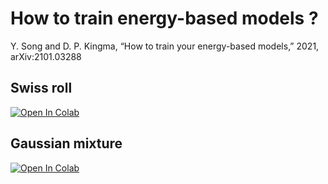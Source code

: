 # How to train energy-based models ?

Y. Song and D. P. Kingma, “How to train your energy-based models,” 2021, arXiv:2101.03288

## Swiss roll

[![Open In Colab](https://colab.research.google.com/assets/colab-badge.svg)](https://colab.research.google.com/github/gphilippee/train_energy_based_models/blob/main/score_matching_swiss_roll.ipynb)

## Gaussian mixture

[![Open In Colab](https://colab.research.google.com/assets/colab-badge.svg)](https://colab.research.google.com/github/gphilippee/train_energy_based_models/blob/main/ebm_gaussian_mixture.ipynb)
